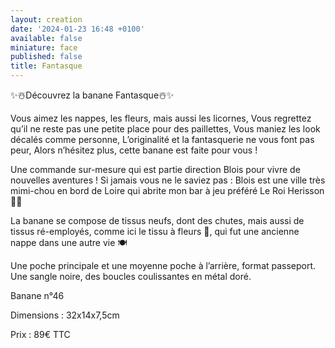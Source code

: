 ```yaml
---
layout: creation
date: '2024-01-23 16:48 +0100'
available: false
miniature: face
published: false
title: Fantasque
---
```

✨☃️Découvrez la banane Fantasque☃️✨

Vous aimez les nappes, les fleurs, mais aussi les licornes,
Vous regrettez qu’il ne reste pas une petite place pour des paillettes,
Vous maniez les look décalés comme personne, 
L’originalité et la fantasquerie ne vous font pas peur,
Alors n’hésitez plus, cette banane est faite pour vous ! 

Une commande sur-mesure qui est partie direction Blois pour vivre de nouvelles aventures !
Si jamais vous ne le saviez pas : Blois est une ville très mimi-chou en bord de Loire qui abrite mon bar à jeu préféré Le Roi Herisson 👑🍻

La banane se compose de tissus neufs, dont des chutes, mais aussi de tissus ré-employés, comme ici le tissu à fleurs 🌸, qui fut une ancienne nappe dans une autre vie 🍽️

Une poche principale et une moyenne poche à l’arrière, format passeport.
Une sangle noire, des boucles coulissantes en métal doré.

Banane n°46

Dimensions : 32x14x7,5cm

Prix : 89€ TTC
